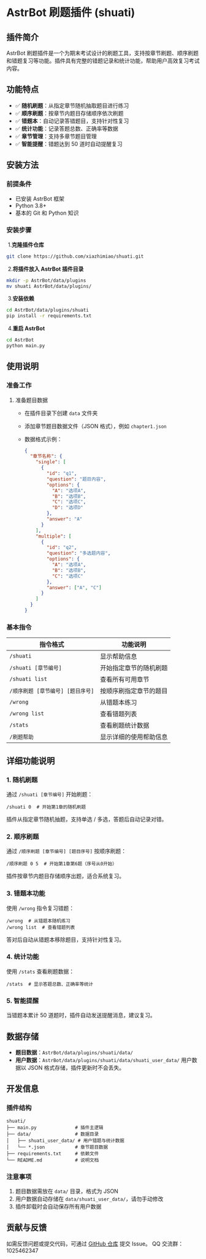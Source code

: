 # AstrBot 刷题插件 (shuati)

## 插件简介

AstrBot 刷题插件是一个为期末考试设计的刷题工具，支持按章节刷题、顺序刷题和错题复习等功能。插件具有完整的错题记录和统计功能，帮助用户高效复习考试内容。

## 功能特点

- ✅ **随机刷题**：从指定章节随机抽取题目进行练习
- ✅ **顺序刷题**：按章节内题目存储顺序依次刷题
- ✅ **错题本**：自动记录答错题目，支持针对性复习
- ✅ **统计功能**：记录答题总数、正确率等数据
- ✅ **章节管理**：支持多章节题目管理
- ✅ **智能提醒**：错题达到 50 道时自动提醒复习

## 安装方法

### 前提条件

- 已安装 AstrBot 框架
- Python 3.8+
- 基本的 Git 和 Python 知识

### 安装步骤

​	1.**克隆插件仓库**

```bash
git clone https://github.com/xiazhimiao/shuati.git
```

​	2.**将插件放入 AstrBot 插件目录**

```bash
mkdir -p AstrBot/data/plugins
mv shuati AstrBot/data/plugins/
```

​	3.**安装依赖**

```bash
cd AstrBot/data/plugins/shuati
pip install -r requirements.txt
```

​	4.**重启 AstrBot**

```bash
cd AstrBot
python main.py
```

## 使用说明

### 准备工作

1. 准备题目数据

   - 在插件目录下创建 `data` 文件夹

   - 添加章节题目数据文件（JSON 格式），例如 `chapter1.json`

   - 数据格式示例：

     ```json
     {
       "章节名称": {
         "single": [
           {
             "id": "q1",
             "question": "题目内容",
             "options": {
               "A": "选项A",
               "B": "选项B",
               "C": "选项C",
               "D": "选项D"
             },
             "answer": "A"
           }
         ],
         "multiple": [
           {
             "id": "q2",
             "question": "多选题内容",
             "options": {
               "A": "选项A",
               "B": "选项B",
               "C": "选项C"
             },
             "answer": ["A", "C"]
           }
         ]
       }
     }
     ```

### 基本指令

| 指令格式                          | 功能说明               |
| --------------------------------- | ---------------------- |
| `/shuati`                         | 显示帮助信息           |
| `/shuati [章节编号]`              | 开始指定章节的随机刷题 |
| `/shuati list`                    | 查看所有可用章节       |
| `/顺序刷题 [章节编号] [题目序号]` | 按顺序刷指定章节的题目 |
| `/wrong`                          | 从错题本练习           |
| `/wrong list`                     | 查看错题列表           |
| `/stats`                          | 查看刷题统计数据       |
| `/刷题帮助`                       | 显示详细的使用帮助信息 |

## 详细功能说明

### 1. 随机刷题

通过 `/shuati [章节编号]` 开始刷题：

```plaintext
/shuati 0  # 开始第1章的随机刷题
```

插件从指定章节随机抽题，支持单选 / 多选，答题后自动记录对错。

### 2. 顺序刷题

通过 `/顺序刷题 [章节编号] [题目序号]` 按顺序刷题：

```plaintext
/顺序刷题 0 5  # 开始第1章第6题（序号从0开始）
```

插件按章节内题目存储顺序出题，适合系统复习。

### 3. 错题本功能

使用 `/wrong` 指令复习错题：

```plaintext
/wrong  # 从错题本随机练习  
/wrong list  # 查看错题列表
```

答对后自动从错题本移除题目，支持针对性复习。

### 4. 统计功能

使用 `/stats` 查看刷题数据：

```plaintext
/stats  # 显示答题总数、正确率等统计
```

### 5. 智能提醒

当错题本累计 50 道题时，插件自动发送提醒消息，建议复习。

## 数据存储

- **题目数据**：`AstrBot/data/plugins/shuati/data/`
- **用户数据**：`AstrBot/data/plugins/shuati/data/shuati_user_data/`
  用户数据以 JSON 格式存储，插件更新时不会丢失。

## 开发信息

### 插件结构

```plaintext
shuati/
├── main.py              # 插件主逻辑
├── data/                # 数据目录  
│   ├── shuati_user_data/ # 用户错题与统计数据  
│   └── *.json           # 章节题目数据  
├── requirements.txt     # 依赖文件  
└── README.md            # 说明文档  
```

### 注意事项

1. 题目数据需放在 `data/` 目录，格式为 JSON
2. 用户数据自动存储在 `data/shuati_user_data/`，请勿手动修改
3. 插件卸载时会自动保存所有用户数据

## 贡献与反馈

如需反馈问题或提交代码，可通过 [GitHub 仓库](https://github.com/xiazhimiao/shuati) 提交 Issue。
QQ 交流群：1025462347
